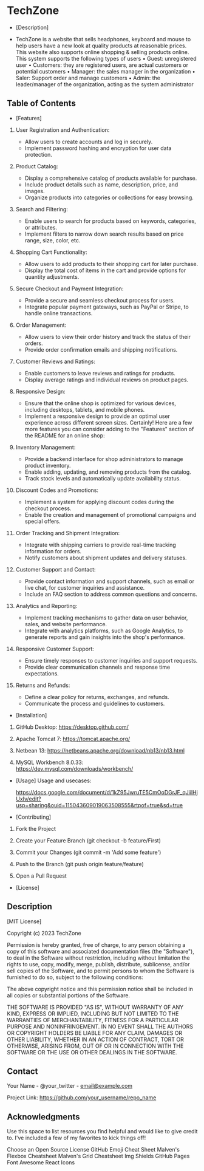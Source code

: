 # TechZone

- [Description]
  
- TechZone is a website that sells headphones, keyboard and mouse to help users have a new look at quality products at reasonable prices. This website also supports online shopping & selling products online. This system   supports the following types of users
• Guest: unregistered user
• Customers: they are registered users, are actual customers or potential customers
• Manager: the sales manager in the organization
• Saler: Support order and manage customers
• Admin: the leader/manager of the organization, acting as the system administrator

## Table of Contents
  
- [Features]

1. User Registration and Authentication:
   - Allow users to create accounts and log in securely.
   - Implement password hashing and encryption for user data protection.

2. Product Catalog:
   - Display a comprehensive catalog of products available for purchase.
   - Include product details such as name, description, price, and images.
   - Organize products into categories or collections for easy browsing.

3. Search and Filtering:
   - Enable users to search for products based on keywords, categories, or attributes.
   - Implement filters to narrow down search results based on price range, size, color, etc.

4. Shopping Cart Functionality:
   - Allow users to add products to their shopping cart for later purchase.
   - Display the total cost of items in the cart and provide options for quantity adjustments.

5. Secure Checkout and Payment Integration:
   - Provide a secure and seamless checkout process for users.
   - Integrate popular payment gateways, such as PayPal or Stripe, to handle online transactions.

6. Order Management:
   - Allow users to view their order history and track the status of their orders.
   - Provide order confirmation emails and shipping notifications.

7. Customer Reviews and Ratings:
   - Enable customers to leave reviews and ratings for products.
   - Display average ratings and individual reviews on product pages.

8. Responsive Design:
   - Ensure that the online shop is optimized for various devices, including desktops, tablets, and mobile phones.
   - Implement a responsive design to provide an optimal user experience across different screen sizes.
   Certainly! Here are a few more features you can consider adding to the "Features" section of the README for an online shop:

9. Inventory Management:
    - Provide a backend interface for shop administrators to manage product inventory.
    - Enable adding, updating, and removing products from the catalog.
    - Track stock levels and automatically update availability status.

10. Discount Codes and Promotions:
    - Implement a system for applying discount codes during the checkout process.
    - Enable the creation and management of promotional campaigns and special offers.
      
11. Order Tracking and Shipment Integration:
    - Integrate with shipping carriers to provide real-time tracking information for orders.
    - Notify customers about shipment updates and delivery statuses.

12. Customer Support and Contact:
    - Provide contact information and support channels, such as email or live chat, for customer inquiries and assistance.
    - Include an FAQ section to address common questions and concerns.

13. Analytics and Reporting:
    - Implement tracking mechanisms to gather data on user behavior, sales, and website performance.
    - Integrate with analytics platforms, such as Google Analytics, to generate reports and gain insights into the shop's performance.

14. Responsive Customer Support:
    - Ensure timely responses to customer inquiries and support requests.
    - Provide clear communication channels and response time expectations.

15. Returns and Refunds:
    - Define a clear policy for returns, exchanges, and refunds.
    - Communicate the process and guidelines to customers.

- [Installation]
  
1. GitHub Desktop: https://desktop.github.com/
   
3. Apache Tomcat 7: https://tomcat.apache.org/
   
5. Netbean 13: https://netbeans.apache.org/download/nb13/nb13.html
   
7. MySQL Workbench 8.0.33: https://dev.mysql.com/downloads/workbench/
   
- [Usage]
  Usage and usecases:
  
  https://docs.google.com/document/d/1kZ95JwruTE5CmOoDGrJF_qJiilHjUxIv/edit?usp=sharing&ouid=115043609019063508555&rtpof=true&sd=true
  
- [Contributing]


1. Fork the Project
   
2. Create your Feature Branch (git checkout -b feature/First)
   
3. Commit your Changes (git commit -m 'Add some feature')
   
4. Push to the Branch (git push origin feature/feature)
   
5. Open a Pull Request


- [License]

## Description

[MIT License]

Copyright (c) 2023 TechZone

Permission is hereby granted, free of charge, to any person obtaining a copy
of this software and associated documentation files (the "Software"), to deal
in the Software without restriction, including without limitation the rights
to use, copy, modify, merge, publish, distribute, sublicense, and/or sell
copies of the Software, and to permit persons to whom the Software is
furnished to do so, subject to the following conditions:

The above copyright notice and this permission notice shall be included in all
copies or substantial portions of the Software.

THE SOFTWARE IS PROVIDED "AS IS", WITHOUT WARRANTY OF ANY KIND, EXPRESS OR
IMPLIED, INCLUDING BUT NOT LIMITED TO THE WARRANTIES OF MERCHANTABILITY,
FITNESS FOR A PARTICULAR PURPOSE AND NONINFRINGEMENT. IN NO EVENT SHALL THE
AUTHORS OR COPYRIGHT HOLDERS BE LIABLE FOR ANY CLAIM, DAMAGES OR OTHER
LIABILITY, WHETHER IN AN ACTION OF CONTRACT, TORT OR OTHERWISE, ARISING FROM,
OUT OF OR IN CONNECTION WITH THE SOFTWARE OR THE USE OR OTHER DEALINGS IN THE
SOFTWARE.

## Contact
Your Name - @your_twitter - email@example.com

Project Link: https://github.com/your_username/repo_name

## Acknowledgments
Use this space to list resources you find helpful and would like to give credit to. I've included a few of my favorites to kick things off!

Choose an Open Source License
GitHub Emoji Cheat Sheet
Malven's Flexbox Cheatsheet
Malven's Grid Cheatsheet
Img Shields
GitHub Pages
Font Awesome
React Icons
